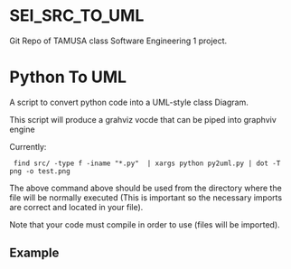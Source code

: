# SEI_SRC_TO_UML
Git Repo of TAMUSA class Software Engineering 1 project.

# Python To UML
A script to convert python code into a UML-style class Diagram. 

This script will produce a grahviz vocde that can be piped into graphviv engine

 Currently:
 
     find src/ -type f -iname "*.py"  | xargs python py2uml.py | dot -T png -o test.png
 
 The above command above should be used from the directory where the file will be normally executed (This is important so the necessary imports are correct and located in your file).
 
 Note that your code must compile in order to use (files will be imported).
 
 ## Example 
 
